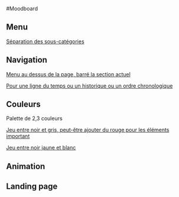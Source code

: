 #Moodboard

## Menu

[Séparation des sous-catégories](https://www.behance.net/gallery/111465583/Photographer-Mike-White?tracking_source=search_projects_recommended%7Cportfolio%20website)

## Navigation

[Menu au dessus de la page, barré la section actuel](https://www.behance.net/gallery/106729969/Clean-Portfolio-Website-Design?tracking_source=search_projects_recommended%7Cportfolio%20website)

[Pour une ligne du temps ou un historique ou un ordre chronologique](https://www.behance.net/gallery/43818043/Personal-website)

## Couleurs

Palette de 2,3 couleurs

[Jeu entre noir et gris, peut-être ajouter du rouge pour les éléments important](https://www.behance.net/gallery/108115427/Website-Portfolio-Design-UXUI?tracking_source=search_projects_recommended%7Cportfolio%20website)

[Jeu entre noir jaune et blanc](https://www.behance.net/gallery/105674481/Portfolio?tracking_source=search_projects_recommended%7Cportfolio%20website)
## Animation

## Landing page

